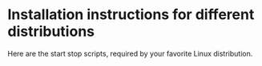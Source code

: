 
# Installation instructions for different distributions

Here are the start stop scripts, required by your favorite Linux distribution.
